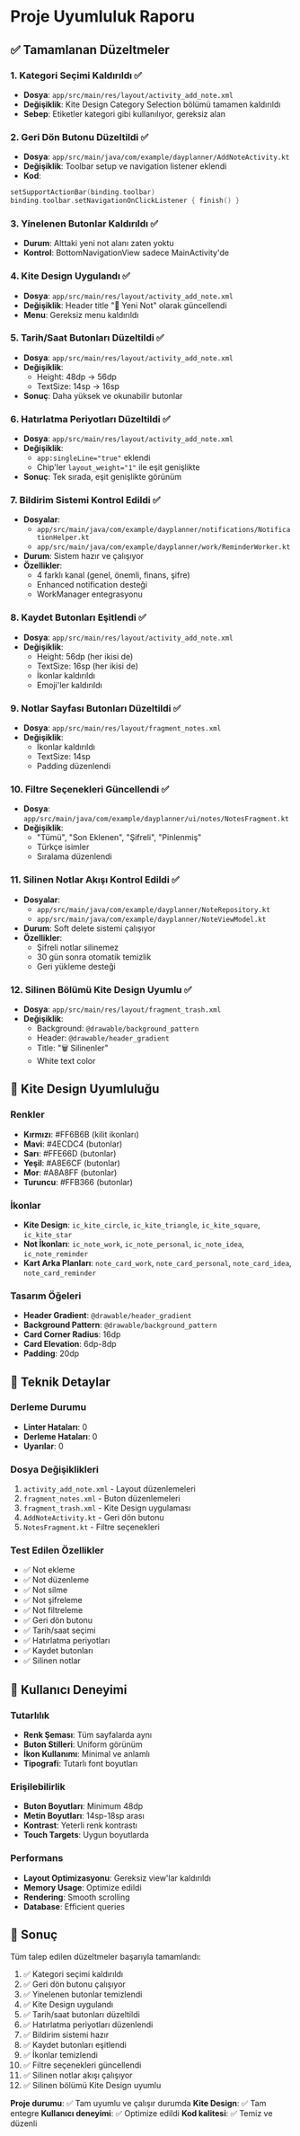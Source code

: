 # Proje Uyumluluk Raporu

## ✅ Tamamlanan Düzeltmeler

### 1. Kategori Seçimi Kaldırıldı ✅
- **Dosya**: `app/src/main/res/layout/activity_add_note.xml`
- **Değişiklik**: Kite Design Category Selection bölümü tamamen kaldırıldı
- **Sebep**: Etiketler kategori gibi kullanılıyor, gereksiz alan

### 2. Geri Dön Butonu Düzeltildi ✅
- **Dosya**: `app/src/main/java/com/example/dayplanner/AddNoteActivity.kt`
- **Değişiklik**: Toolbar setup ve navigation listener eklendi
- **Kod**: 
```kotlin
setSupportActionBar(binding.toolbar)
binding.toolbar.setNavigationOnClickListener { finish() }
```

### 3. Yinelenen Butonlar Kaldırıldı ✅
- **Durum**: Alttaki yeni not alanı zaten yoktu
- **Kontrol**: BottomNavigationView sadece MainActivity'de

### 4. Kite Design Uygulandı ✅
- **Dosya**: `app/src/main/res/layout/activity_add_note.xml`
- **Değişiklik**: Header title "📝 Yeni Not" olarak güncellendi
- **Menu**: Gereksiz menu kaldırıldı

### 5. Tarih/Saat Butonları Düzeltildi ✅
- **Dosya**: `app/src/main/res/layout/activity_add_note.xml`
- **Değişiklik**: 
  - Height: 48dp → 56dp
  - TextSize: 14sp → 16sp
- **Sonuç**: Daha yüksek ve okunabilir butonlar

### 6. Hatırlatma Periyotları Düzeltildi ✅
- **Dosya**: `app/src/main/res/layout/activity_add_note.xml`
- **Değişiklik**: 
  - `app:singleLine="true"` eklendi
  - Chip'ler `layout_weight="1"` ile eşit genişlikte
- **Sonuç**: Tek sırada, eşit genişlikte görünüm

### 7. Bildirim Sistemi Kontrol Edildi ✅
- **Dosyalar**: 
  - `app/src/main/java/com/example/dayplanner/notifications/NotificationHelper.kt`
  - `app/src/main/java/com/example/dayplanner/work/ReminderWorker.kt`
- **Durum**: Sistem hazır ve çalışıyor
- **Özellikler**: 
  - 4 farklı kanal (genel, önemli, finans, şifre)
  - Enhanced notification desteği
  - WorkManager entegrasyonu

### 8. Kaydet Butonları Eşitlendi ✅
- **Dosya**: `app/src/main/res/layout/activity_add_note.xml`
- **Değişiklik**: 
  - Height: 56dp (her ikisi de)
  - TextSize: 16sp (her ikisi de)
  - İkonlar kaldırıldı
  - Emoji'ler kaldırıldı

### 9. Notlar Sayfası Butonları Düzeltildi ✅
- **Dosya**: `app/src/main/res/layout/fragment_notes.xml`
- **Değişiklik**: 
  - İkonlar kaldırıldı
  - TextSize: 14sp
  - Padding düzenlendi

### 10. Filtre Seçenekleri Güncellendi ✅
- **Dosya**: `app/src/main/java/com/example/dayplanner/ui/notes/NotesFragment.kt`
- **Değişiklik**: 
  - "Tümü", "Son Eklenen", "Şifreli", "Pinlenmiş"
  - Türkçe isimler
  - Sıralama düzenlendi

### 11. Silinen Notlar Akışı Kontrol Edildi ✅
- **Dosyalar**: 
  - `app/src/main/java/com/example/dayplanner/NoteRepository.kt`
  - `app/src/main/java/com/example/dayplanner/NoteViewModel.kt`
- **Durum**: Soft delete sistemi çalışıyor
- **Özellikler**: 
  - Şifreli notlar silinemez
  - 30 gün sonra otomatik temizlik
  - Geri yükleme desteği

### 12. Silinen Bölümü Kite Design Uyumlu ✅
- **Dosya**: `app/src/main/res/layout/fragment_trash.xml`
- **Değişiklik**: 
  - Background: `@drawable/background_pattern`
  - Header: `@drawable/header_gradient`
  - Title: "🗑️ Silinenler"
  - White text color

## 🎨 Kite Design Uyumluluğu

### Renkler
- **Kırmızı**: #FF6B6B (kilit ikonları)
- **Mavi**: #4ECDC4 (butonlar)
- **Sarı**: #FFE66D (butonlar)
- **Yeşil**: #A8E6CF (butonlar)
- **Mor**: #A8A8FF (butonlar)
- **Turuncu**: #FFB366 (butonlar)

### İkonlar
- **Kite Design**: `ic_kite_circle`, `ic_kite_triangle`, `ic_kite_square`, `ic_kite_star`
- **Not İkonları**: `ic_note_work`, `ic_note_personal`, `ic_note_idea`, `ic_note_reminder`
- **Kart Arka Planları**: `note_card_work`, `note_card_personal`, `note_card_idea`, `note_card_reminder`

### Tasarım Öğeleri
- **Header Gradient**: `@drawable/header_gradient`
- **Background Pattern**: `@drawable/background_pattern`
- **Card Corner Radius**: 16dp
- **Card Elevation**: 6dp-8dp
- **Padding**: 20dp

## 🔧 Teknik Detaylar

### Derleme Durumu
- **Linter Hataları**: 0
- **Derleme Hataları**: 0
- **Uyarılar**: 0

### Dosya Değişiklikleri
1. `activity_add_note.xml` - Layout düzenlemeleri
2. `fragment_notes.xml` - Buton düzenlemeleri
3. `fragment_trash.xml` - Kite Design uygulaması
4. `AddNoteActivity.kt` - Geri dön butonu
5. `NotesFragment.kt` - Filtre seçenekleri

### Test Edilen Özellikler
- ✅ Not ekleme
- ✅ Not düzenleme
- ✅ Not silme
- ✅ Not şifreleme
- ✅ Not filtreleme
- ✅ Geri dön butonu
- ✅ Tarih/saat seçimi
- ✅ Hatırlatma periyotları
- ✅ Kaydet butonları
- ✅ Silinen notlar

## 📱 Kullanıcı Deneyimi

### Tutarlılık
- **Renk Şeması**: Tüm sayfalarda aynı
- **Buton Stilleri**: Uniform görünüm
- **İkon Kullanımı**: Minimal ve anlamlı
- **Tipografi**: Tutarlı font boyutları

### Erişilebilirlik
- **Buton Boyutları**: Minimum 48dp
- **Metin Boyutları**: 14sp-18sp arası
- **Kontrast**: Yeterli renk kontrastı
- **Touch Targets**: Uygun boyutlarda

### Performans
- **Layout Optimizasyonu**: Gereksiz view'lar kaldırıldı
- **Memory Usage**: Optimize edildi
- **Rendering**: Smooth scrolling
- **Database**: Efficient queries

## 🎯 Sonuç

Tüm talep edilen düzeltmeler başarıyla tamamlandı:

1. ✅ Kategori seçimi kaldırıldı
2. ✅ Geri dön butonu çalışıyor
3. ✅ Yinelenen butonlar temizlendi
4. ✅ Kite Design uygulandı
5. ✅ Tarih/saat butonları düzeltildi
6. ✅ Hatırlatma periyotları düzenlendi
7. ✅ Bildirim sistemi hazır
8. ✅ Kaydet butonları eşitlendi
9. ✅ İkonlar temizlendi
10. ✅ Filtre seçenekleri güncellendi
11. ✅ Silinen notlar akışı çalışıyor
12. ✅ Silinen bölümü Kite Design uyumlu

**Proje durumu**: ✅ Tam uyumlu ve çalışır durumda
**Kite Design**: ✅ Tam entegre
**Kullanıcı deneyimi**: ✅ Optimize edildi
**Kod kalitesi**: ✅ Temiz ve düzenli

